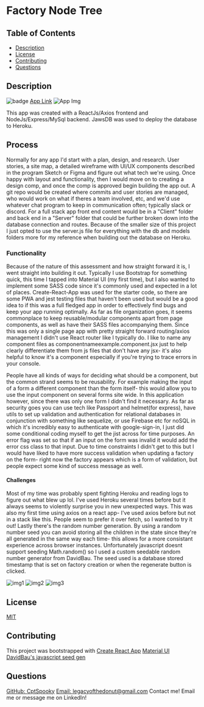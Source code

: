 # Factory Node Tree

 ## Table of Contents
  - [Description](#Description)
  - [License](#License)
  - [Contributing](#Contributing)
  - [Questions](#Questions)

  ## Description
  ![badge](https://img.shields.io/badge/License-MIT-yellow.svg)
  [App Link](https://pure-forest-64023.herokuapp.com/)
  ![App Img](https://user-images.githubusercontent.com/66426144/122231570-86f4db00-ce88-11eb-82c8-2c9ca39f595a.png)

  This app was created with a ReactJs/Axios frontend and NodeJs/Express/MySql backend. JawsDB was used to deploy the database to Heroku.

  ## Process
  Normally for any app I'd start with a plan, design, and research. User stories, a site map, a detailed wireframe with UI/UX components described in the program Sketch or Figma and figure out what tech we're using. Once happy with layout and functionality, then I would move on to creating a design comp, and once the comp is approved begin building the app out. A git repo would be created where commits and user stories are managed, who would work on what if theres a team involved, etc, and we'd use whatever chat program to keep in communication often; typically slack or discord. For a full stack app front end content would be in a "Client" folder and back end in a "Server" folder that could be further broken down into the database connection and routes. Because of the smaller size of this project I just opted to use the server.js file for everything with the db and models folders more for my reference when building out the database on Heroku.

  ### Functionality
  Because of the nature of this assessment and how straight forward it is, I went straight into building it out. Typically I use Bootstrap for something quick, this time I tapped into Material UI (my first time), but I also wanted to implement some SASS code since it's commonly used and expected in a lot of places. Create-React-App was used for the starter code, so there are some PWA and jest testing files that haven't been used but would be a good idea to if this was a full fledged app in order to effectively find bugs and keep your app running optimally. As far as file organization goes, it seems commonplace to keep reusable/modular components apart from page components, as well as have their SASS files accompanying them. Since this was only a single page app with pretty straight forward routing/axios management I didn't use React router like I typically do. I like to name any component files as componentnameexample.component.jsx just to help clearly differentiate them from js files that don't have any jsx- it's also helpful to know it's a component especially if you're trying to trace errors in your console.
  
  People have all kinds of ways for deciding what should be a component, but the common strand seems to be reusability. For example making the input of a form a different component than the form itself- this would allow you to use the input component on several forms site wide. In this application however, since there was only one form I didn't find it necessary. As far as security goes you can use tech like Passport and helmet(for express), have utils to set up validation and authentication for relational databases in conjunction with something like sequelize, or use Firebase etc for noSQL in which it's incredibly easy to authenticate with google-sign-in, I just did some conditional coding myself to get the jist across for time purposes. An error flag was set so that if an input on the form was invalid it would add the error css class to that input. Due to time constraints I didn't get to this but I would have liked to have more success validation when updating a factory on the form- right now the factory appears which is a form of validation, but people expect some kind of success message as well.

  #### Challenges
  Most of my time was probably spent fighting Heroku and reading logs to figure out what blew up lol. I've used Heroku several times before but it always seems to violently surprise you in new unexpected ways. This was also my first time using axios on a react app- I've used axios before but not in a stack like this. People seem to prefer it over fetch, so I wanted to try it out! Lastly there's the random number generation. By using a random number seed you can avoid storing all the children in the state since they're all generated in the same way each time- this allows for a more consistant experience across browser instances. Unfortunately javascript doesnt support seeding Math.random() so I used a custom seedable random number generator from DavidBau. The seed used is a database stored timestamp that is set on factory creation or when the regenerate button is clicked.

  ![img1](https://user-images.githubusercontent.com/66426144/122226727-3e3b2300-ce84-11eb-99ba-c9dfcf6ac489.png) 
  ![img2](https://user-images.githubusercontent.com/66426144/122226849-5612a700-ce84-11eb-9d7f-d3d67ec90ceb.png) 
  ![img3](https://user-images.githubusercontent.com/66426144/122226970-76dafc80-ce84-11eb-98e6-79f1153831e3.png) 

  ## License
  [MIT](https://opensource.org/licenses/MIT)

  ## Contributing
  This project was bootstrapped with [Create React App](https://github.com/facebook/create-react-app)
  [Material UI](https://material-ui.com/)
  [DavidBau's javascript seed gen](https://github.com/davidbau/seedrandom/blob/released/README.md)

  ## Questions
  [GitHub: CptSpooky](https://github.com/CptSpooky)
  [Email: legacyofthedonut@gmail.com](legacyofthedonut@gmail.com)
  Contact me! Email me or message me on LinkedIn!
